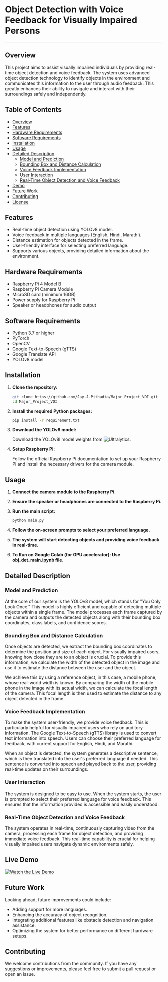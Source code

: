 # Object Detection with Voice Feedback for Visually Impaired Persons

---

## Overview

This project aims to assist visually impaired individuals by providing real-time object detection and voice feedback. The system uses advanced object detection technology to identify objects in the environment and communicates this information to the user through audio feedback. This greatly enhances their ability to navigate and interact with their surroundings safely and independently.

## Table of Contents
- [Overview](#overview)
- [Features](#features)
- [Hardware Requirements](#hardware-requirements)
- [Software Requirements](#software-requirements)
- [Installation](#installation)
- [Usage](#usage)
- [Detailed Description](#detailed-description)
  - [Model and Prediction](#model-and-prediction)
  - [Bounding Box and Distance Calculation](#bounding-box-and-distance-calculation)
  - [Voice Feedback Implementation](#voice-feedback-implementation)
  - [User Interaction](#user-interaction)
  - [Real-Time Object Detection and Voice Feedback](#real-time-object-detection-and-voice-feedback)
- [Demo](#demo)
- [Future Work](#future-work)
- [Contributing](#contributing)
- [License](#license)

## Features

- Real-time object detection using YOLOv8 model.
- Voice feedback in multiple languages (English, Hindi, Marathi).
- Distance estimation for objects detected in the frame.
- User-friendly interface for selecting preferred language.
- Supports various objects, providing detailed information about the environment.

## Hardware Requirements

- Raspberry Pi 4 Model B
- Raspberry Pi Camera Module
- MicroSD card (minimum 16GB)
- Power supply for Raspberry Pi
- Speaker or headphones for audio output

## Software Requirements

- Python 3.7 or higher
- PyTorch
- OpenCV
- Google Text-to-Speech (gTTS)
- Google Translate API
- YOLOv8 model

## Installation

1. **Clone the repository:**

   ```bash
   git clone https://github.com/Jay-J-Pithadia/Major_Project_VOI.git
   cd Major_Project_VOI
   ```

2. **Install the required Python packages:**

   ```bash
   pip install -r requirement.txt
   ```

3. **Download the YOLOv8 model:**

   Download the YOLOv8l model weights from ![Ultralytics](https://github.com/ultralytics/assets/releases/download/v8.2.0/yolov8l.pt).

4. **Setup Raspberry Pi:**

   Follow the official Raspberry Pi documentation to set up your Raspberry Pi and install the necessary drivers for the camera module.

## Usage

1. **Connect the camera module to the Raspberry Pi.**
2. **Ensure the speaker or headphones are connected to the Raspberry Pi.**
3. **Run the main script:**

   ```bash
   python main.py
   ```

4. **Follow the on-screen prompts to select your preferred language.**
5. **The system will start detecting objects and providing voice feedback in real-time.**
6. **To Run on Google Colab (for GPU accelerator): Use obj_det_main.ipynb file.**

## Detailed Description

### Model and Prediction

At the core of our system is the YOLOv8 model, which stands for "You Only Look Once." This model is highly efficient and capable of detecting multiple objects within a single frame. The model processes each frame captured by the camera and outputs the detected objects along with their bounding box coordinates, class labels, and confidence scores.

### Bounding Box and Distance Calculation

Once objects are detected, we extract the bounding box coordinates to determine the position and size of each object. For visually impaired users, knowing how close they are to an object is crucial. To provide this information, we calculate the width of the detected object in the image and use it to estimate the distance between the user and the object.

We achieve this by using a reference object, in this case, a mobile phone, whose real-world width is known. By comparing the width of the mobile phone in the image with its actual width, we can calculate the focal length of the camera. This focal length is then used to estimate the distance to any object detected in the frame.

### Voice Feedback Implementation

To make the system user-friendly, we provide voice feedback. This is particularly helpful for visually impaired users who rely on auditory information. The Google Text-to-Speech (gTTS) library is used to convert text information into speech. Users can choose their preferred language for feedback, with current support for English, Hindi, and Marathi.

When an object is detected, the system generates a descriptive sentence, which is then translated into the user's preferred language if needed. This sentence is converted into speech and played back to the user, providing real-time updates on their surroundings.

### User Interaction

The system is designed to be easy to use. When the system starts, the user is prompted to select their preferred language for voice feedback. This ensures that the information provided is accessible and easily understood.

### Real-Time Object Detection and Voice Feedback

The system operates in real-time, continuously capturing video from the camera, processing each frame for object detection, and providing immediate voice feedback. This real-time capability is crucial for helping visually impaired users navigate dynamic environments safely.

## Live Demo

[![Watch the Live Demo](https://drive.google.com/file/d/1WvPn39LDB8LWZsaelD7IVFolAQjVRRbQ/view?usp=sharing)](https://drive.google.com/file/d/15ccZ_dX0Dgbk9IMN6TuWTrkdUrXc570H/view?usp=sharing)


## Future Work

Looking ahead, future improvements could include:
- Adding support for more languages.
- Enhancing the accuracy of object recognition.
- Integrating additional features like obstacle detection and navigation assistance.
- Optimizing the system for better performance on different hardware setups.

## Contributing

We welcome contributions from the community. If you have any suggestions or improvements, please feel free to submit a pull request or open an issue.
